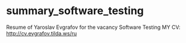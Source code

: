 # summary_software_testing
Resume of Yaroslav Evgrafov for the vacancy Software Testing
MY CV: http://cv.evgrafov.tilda.ws/ru
